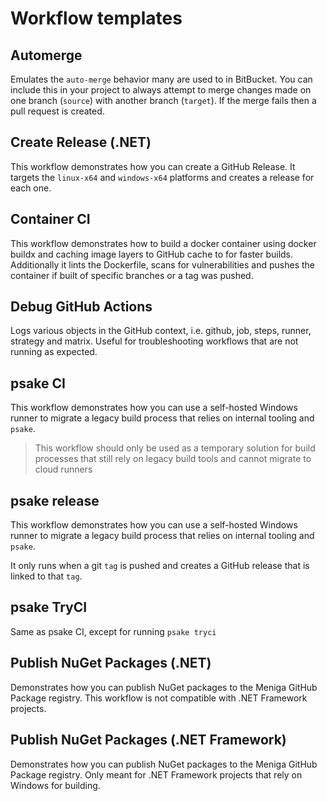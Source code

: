 # Workflow templates

## Automerge

Emulates the `auto-merge` behavior many are used to in BitBucket.
You can include this in your project to always attempt to merge changes
made on one branch (`source`) with another branch (`target`). If the merge
fails then a pull request is created.

## Create Release (.NET)

This workflow demonstrates how you can create a GitHub Release. It targets the 
`linux-x64` and `windows-x64` platforms and creates a release for each one.

## Container CI

This workflow demonstrates how to build a docker container using docker buildx 
and caching image layers to GitHub cache to for faster builds. Additionally it 
lints the Dockerfile, scans for vulnerabilities and pushes the container if 
built of specific branches or a tag was pushed.

## Debug GitHub Actions

Logs various objects in the GitHub context, i.e. github, job, steps, runner, 
strategy and matrix. Useful for troubleshooting workflows that are not running
as expected.

## psake CI

This workflow demonstrates how you can use a self-hosted Windows runner
to migrate a legacy build process that relies on internal tooling and `psake`.

> This workflow should only be used as a temporary solution for build processes
that still rely on legacy build tools and cannot migrate to cloud runners 

## psake release

This workflow demonstrates how you can use a self-hosted Windows runner
to migrate a legacy build process that relies on internal tooling and `psake`.

It only runs when a git `tag` is pushed and creates a GitHub release that is
linked to that `tag`.

## psake TryCI

Same as psake CI, except for running `psake tryci`

## Publish NuGet Packages (.NET)

Demonstrates how you can publish NuGet packages to the Meniga GitHub Package
registry. This workflow is not compatible with .NET Framework projects.

## Publish NuGet Packages (.NET Framework)

Demonstrates how you can publish NuGet packages to the Meniga GitHub Package
registry. Only meant for .NET Framework projects that rely on Windows for 
building.